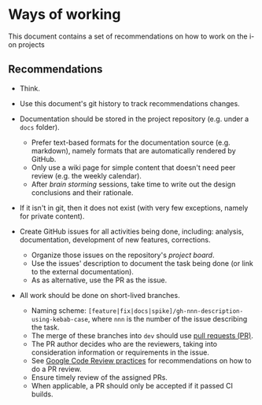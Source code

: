 # Ways of working

This document contains a set of recommendations on how to work on the i-on projects

## Recommendations

* Think.

* Use this document's git history to track recommendations changes.

* Documentation should be stored in the project repository (e.g. under a `docs` folder).
  * Prefer text-based formats for the documentation source (e.g. markdown), namely formats that are automatically rendered by GitHub.
  * Only use a wiki page for simple content that doesn't need peer review (e.g. the weekly calendar).
  * After _brain storming_ sessions, take time to write out the design conclusions and their rationale.

* If it isn't in git, then it does not exist (with very few exceptions, namely for private content).

* Create GitHub issues for all activities being done, including: analysis, documentation, development of new features, corrections. 
  * Organize those issues on the repository's _project board_.
  * Use the issues' description to document the task being done (or link to the external documentation).
  * As as alternative, use the PR as the issue.

*  All work should be done on short-lived branches.
    * Naming scheme: `[feature|fix|docs|spike]/gh-nnn-description-using-kebab-case`, where `nnn` is the number of the issue describing the task.
    * The merge of these branches into `dev` should use [pull requests (PR)](https://help.github.com/en/github/collaborating-with-issues-and-pull-requests/about-pull-requests).
    * The PR author decides who are the reviewers, taking into consideration information or requirements in the issue.
    * See [Google Code Review practices](https://help.github.com/en/github/collaborating-with-issues-and-pull-requests/about-pull-requests) for recommendations on how to do a PR review.
    * Ensure timely review of the assigned PRs.
    * When applicable, a PR should only be accepted if it passed CI builds.
